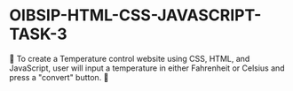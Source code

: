 # OIBSIP-HTML-CSS-JAVASCRIPT-TASK-3
🚀 To create a Temperature control website using CSS, HTML, and JavaScript, user will input a temperature in either Fahrenheit or Celsius and press a "convert" button. 🚀 
